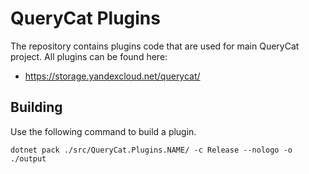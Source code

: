 # QueryCat Plugins

The repository contains plugins code that are used for main QueryCat project. All plugins can be found here:

- https://storage.yandexcloud.net/querycat/

## Building

Use the following command to build a plugin.

```
dotnet pack ./src/QueryCat.Plugins.NAME/ -c Release --nologo -o ./output
```

